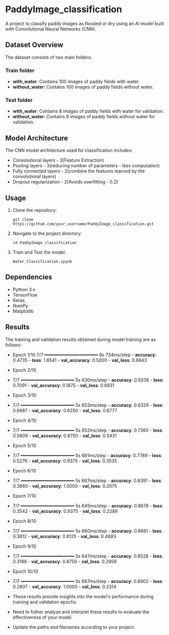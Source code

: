# PaddyImage_classification

A project to classify paddy images as flooded or dry using an AI model built with Convolutional Neural Networks (CNN).

## Dataset Overview

The dataset consists of two main folders:

### Train folder
- **with_water**: Contains 100 images of paddy fields with water.
- **without_water**: Contains 100 images of paddy fields without water.

### Test folder
- **with_water**: Contains 8 images of paddy fields with water for validation.
- **without_water**: Contains 8 images of paddy fields without water for validation.

## Model Architecture

The CNN model architecture used for classification includes:
- Convolutional layers - 3(Feature Extraction)
- Pooling layers - 3(reducing number of parameters - less computation)
- Fully connected layers - 2(combine the features learned by the convolutional layers)
- Dropout regularization - 2(Avoids overfitting - 0.2)

## Usage

1. Clone the repository:
   ```
   git clone https://github.com/your_username/PaddyImage_classification.git
   ```
   
2. Navigate to the project directory:
   ```
   cd PaddyImage_classification
   ```

3. Train and Test the model:
   ```
   Water_Classification.ipynb
   ```

## Dependencies

- Python 3.x
- TensorFlow
- Keras
- NumPy
- Matplotlib

## Results

The training and validation results obtained during model training are as follows:

- Epoch 1/10
7/7 ━━━━━━━━━━━━━━━━━━━━ 8s 734ms/step - **accuracy**: 0.4735 - **loss**: 1.6541 - **val_accuracy**: 0.5000 - **val_loss**: 0.6943

- Epoch 2/10
- 7/7 ━━━━━━━━━━━━━━━━━━━━ 5s 630ms/step - **accuracy**: 0.5038 - **loss**: 0.7091 - **val_accuracy**: 0.1875 - **val_loss**: 0.6931

- Epoch 3/10
- 7/7 ━━━━━━━━━━━━━━━━━━━━ 5s 653ms/step - **accuracy**: 0.6329 - **loss**: 0.6687 - **val_accuracy**: 0.6250 - **val_loss**: 0.6777

- Epoch 4/10
- 7/7 ━━━━━━━━━━━━━━━━━━━━ 5s 652ms/step - **accuracy**: 0.7360 - **loss**: 0.5809 - **val_accuracy**: 0.8750 - **val_loss**: 0.5431

- Epoch 5/10
- 7/7 ━━━━━━━━━━━━━━━━━━━━ 5s 661ms/step - **accuracy**: 0.7789 - **loss**: 0.5276 - **val_accuracy**: 0.9375 - **val_loss**: 0.3535

- Epoch 6/10
- 7/7 ━━━━━━━━━━━━━━━━━━━━ 5s 667ms/step - **accuracy**: 0.8391 - **loss**: 0.3860 - **val_accuracy**: 1.0000 - **val_loss**: 0.2075

- Epoch 7/10
- 7/7 ━━━━━━━━━━━━━━━━━━━━ 5s 645ms/step - **accuracy**: 0.8678 - **loss**: 0.3542 - **val_accuracy**: 0.9375 - **val_loss**: 0.2289

- Epoch 8/10
- 7/7 ━━━━━━━━━━━━━━━━━━━━ 5s 660ms/step - **accuracy**: 0.8661 - **loss**: 0.3612 - **val_accuracy**: 0.8125 - **val_loss**: 0.4693

- Epoch 9/10
- 7/7 ━━━━━━━━━━━━━━━━━━━━ 5s 647ms/step - **accuracy**: 0.8528 - **loss**: 0.3188 - **val_accuracy**: 0.8750 - **val_loss**: 0.2959

- Epoch 10/10
- 7/7 ━━━━━━━━━━━━━━━━━━━━ 5s 667ms/step - **accuracy**: 0.8902 - **loss**: 0.2807 - **val_accuracy**: 1.0000 - **val_loss**: 0.2314


- These results provide insights into the model's performance during training and validation epochs. 
- Need to futher analyze and interpret these results to evaluate the effectiveness of your model. 
- Update the paths and filenames according to your project.

